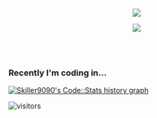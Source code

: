 
<!--
**Skiller9090/Skiller9090** is a ✨ _special_ ✨ repository because its `README.md` (this file) appears on your GitHub profile.

Here are some ideas to get you started:

- 🔭 I’m currently working on ...
- 🌱 I’m currently learning ...
- 👯 I’m looking to collaborate on ...
- 🤔 I’m looking for help with ...
- 💬 Ask me about ...
- 📫 How to reach me: ...
- 😄 Pronouns: ...
- ⚡ Fun fact: ...
-->

<div>
  <br />
  <p align="center" color=#c36587 background-color=#332e39>
    <img align="center" src="https://github-readme-stats.vercel.app/api/top-langs/?username=Skiller9090&layout=compact&count_private=true&show_icons=true&theme=dracula" />
  </p>
  <p align="center" color=#c36587 background-color=#332e39">
    <img align="center" src="https://github-readme-stats.vercel.app/api?username=Skiller9090&show_icons=true&hide_border=true&count_private=true&show_icons=true&theme=dracula" />
  </p>
</div>

<br />
<br />

### Recently I'm coding in...

<a href="https://codestats.net/users/Skiller9090">
  <img src='https://codestats-readme.wegfan.cn/history-graph/Skiller9090?width=850&height=300&timezone=08:00&history_days=21&max_languages=9&language_colors=["3e4053","f15854","5da5da","faa43a","60bd68","f17cb0","b2912f","decf3f","b276b2","808080"]' alt="Skiller9090's Code::Stats history graph" />
</a>

 ![visitors](https://visitor-badge.laobi.icu/badge?page_id=Skiller9090.Skiller9090)
